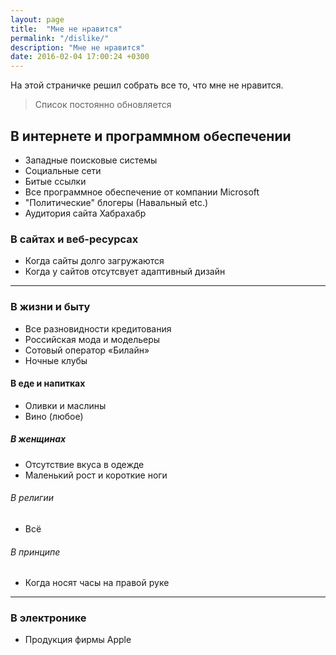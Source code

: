 ```yaml
---
layout: page
title:  "Мне не нравится"
permalink: "/dislike/"
description: "Мне не нравится"
date: 2016-02-04 17:00:24 +0300
---
```

На этой страничке решил собрать все то, что мне не нравится.

>Список постоянно обновляется

<h2>В интернете и программном обеспечении</h2>

* Западные поисковые системы
* Социальные сети
* Битые ссылки
* Все программное обеспечение от компании Microsoft
* "Политические" блогеры (Навальный etc.)
* Аудитория сайта Хабрахабр

<h3>В сайтах и веб-ресурсах</h3>

* Когда сайты долго загружаются
* Когда у сайтов отсутсвует адаптивный дизайн
<hr />
<h3>В жизни и быту</h3>

* Все разновидности кредитования
* Российская мода и модельеры
* Сотовый оператор «Билайн» 
* Ночные клубы

<h4>В еде и напитках</h4>

* Оливки и маслины
* Вино (любое)

<h5>В женщинах</h5>

* Отсутствие вкуса в одежде
* Маленький рост и короткие ноги
<h6>В религии</h6>

* Всё

<h6>В принципе</h6>

* Когда носят часы на правой руке

<hr />
<h3>В электронике</h3>

* Продукция фирмы Apple
